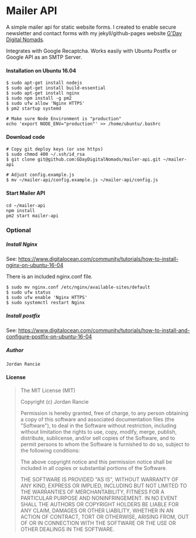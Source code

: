 # Mailer API

A simple mailer api for static website forms. I created to enable secure newsletter and contact forms with my jekyll/github-pages website [G'Day Digital Nomads](https://www.gdaydigitalnomads.com).

Integrates with Google Recaptcha.
Works easily with Ubuntu Postfix or Google API as an SMTP Server.

#### Installation on Ubuntu 16.04

    $ sudo apt-get install nodejs
    $ sudo apt-get install build-essential
    $ sudo apt-get install nginx
    $ sudo npm install -g pm2
    $ sudo ufw allow 'Nginx HTTPS'
    $ pm2 startup systemd
    
    # Make sure Node Environment is "production"
    echo 'export NODE_ENV="production"' >> /home/ubuntu/.bashrc

#### Download code

    # Copy git deploy keys (or use https)
    $ sudo chmod 400 ~/.ssh/id_rsa
    $ git clone git@github.com:GDayDigitalNomads/mailer-api.git ~/mailer-api
    
    # Adjust config.example.js
    $ mv ~/mailer-api/config.example.js ~/mailer-api/config.js
          

#### Start Mailer API
    cd ~/mailer-api
    npm install
    pm2 start mailer-api

### Optional

##### Install Nginx
See: https://www.digitalocean.com/community/tutorials/how-to-install-nginx-on-ubuntu-16-04
 
There is an included nginx.conf file. 
 
    $ sudo mv nginx.conf /etc/nginx/available-sites/default
    $ sudo ufw status
    $ sudo ufw enable 'Nginx HTTPS'
    $ sudo systemctl restart Nginx

##### Install postfix
See: https://www.digitalocean.com/community/tutorials/how-to-install-and-configure-postfix-on-ubuntu-16-04


##### Author

    Jordan Rancie


#### License

>The MIT License (MIT)
>
>Copyright (c) Jordan Rancie
>
>Permission is hereby granted, free of charge, to any person obtaining a copy of
this software and associated documentation files (the "Software"), to deal in
the Software without restriction, including without limitation the rights to
use, copy, modify, merge, publish, distribute, sublicense, and/or sell copies of
the Software, and to permit persons to whom the Software is furnished to do so,
subject to the following conditions:
>
>The above copyright notice and this permission notice shall be included in all
copies or substantial portions of the Software.
>
>THE SOFTWARE IS PROVIDED "AS IS", WITHOUT WARRANTY OF ANY KIND, EXPRESS OR
IMPLIED, INCLUDING BUT NOT LIMITED TO THE WARRANTIES OF MERCHANTABILITY, FITNESS
FOR A PARTICULAR PURPOSE AND NONINFRINGEMENT. IN NO EVENT SHALL THE AUTHORS OR
COPYRIGHT HOLDERS BE LIABLE FOR ANY CLAIM, DAMAGES OR OTHER LIABILITY, WHETHER
IN AN ACTION OF CONTRACT, TORT OR OTHERWISE, ARISING FROM, OUT OF OR IN
CONNECTION WITH THE SOFTWARE OR THE USE OR OTHER DEALINGS IN THE SOFTWARE.
>  

